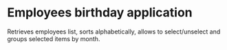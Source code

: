 # Employees birthday application

Retrieves employees list, sorts alphabetically, allows to select/unselect and groups selected items by month.
